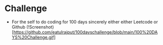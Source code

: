 # Challenge
- For the self to do coding for 100 days sincerely either either Leetcode or Github
(!Screenshot)[https://github.com/eatulrajput/100dayschallenge/blob/main/100%20DAYS%20Challenge.gif]
